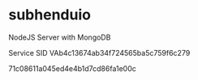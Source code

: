 # subhenduio

NodeJS Server with MongoDB

Service SID
VAb4c13674ab34f724565ba5c759f6c279

71c08611a045ed4e4b1d7cd86fa1e00c
